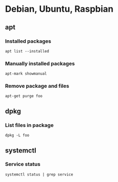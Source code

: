 # Debian, Ubuntu, Raspbian

## apt

### Installed packages

`apt list --installed`

### Manually installed packages 

`apt-mark showmanual`

### Remove package and files

`apt-get purge foo`

## dpkg

### List files in package

`dpkg -L foo`

## systemctl

### Service status

`systemctl status | grep service`
